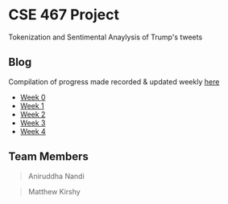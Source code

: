 # CSE 467 Project

Tokenization and Sentimental Anaylysis of Trump's tweets

## Blog

Compilation of progress made recorded & updated weekly [here](https://github.com/anandimous/467-tokenization-sentiment-analysis/wiki)

- [Week 0](https://github.com/anandimous/467-tokenization-sentiment-analysis/wiki/Week-0)
- [Week 1](https://github.com/anandimous/467-tokenization-sentiment-analysis/wiki/Week-1)
- [Week 2](https://github.com/anandimous/467-tokenization-sentiment-analysis/wiki/Week-2)
- [Week 3](https://github.com/anandimous/467-tokenization-sentiment-analysis/wiki/Week-3)
- [Week 4](https://github.com/anandimous/467-tokenization-sentiment-analysis/wiki/Week-4)

## Team Members
> Aniruddha Nandi

> Matthew Kirshy

